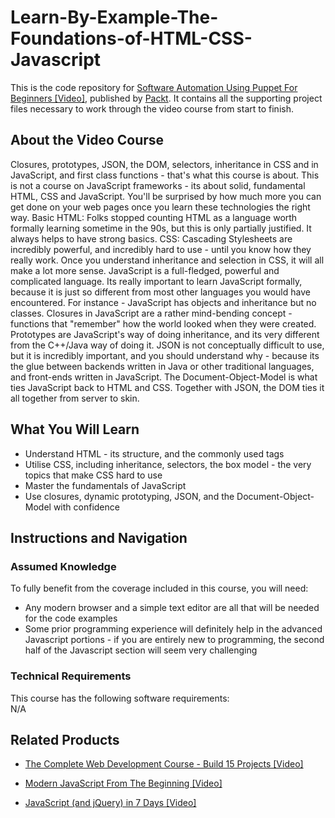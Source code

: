 # Learn-By-Example-The-Foundations-of-HTML-CSS-Javascript
This is the code repository for [Software Automation Using Puppet For Beginners [Video]](https://www.packtpub.com/application-development/learn-example-foundations-html-css-javascript-video), published by [Packt](https://www.packtpub.com/?utm_source=github). It contains all the supporting project files necessary to work through the video course from start to finish.
## About the Video Course
Closures, prototypes, JSON, the DOM, selectors, inheritance in CSS and in JavaScript, and first class functions - that's what this course is about. This is not a course on JavaScript frameworks - its about solid, fundamental HTML, CSS and JavaScript. You'll be surprised by how much more you can get done on your web pages once you learn these technologies the right way. Basic HTML: Folks stopped counting HTML as a language worth formally learning sometime in the 90s, but this is only partially justified. It always helps to have strong basics. CSS: Cascading Stylesheets are incredibly powerful, and incredibly hard to use - until you know how they really work. Once you understand inheritance and selection in CSS, it will all make a lot more sense. JavaScript is a full-fledged, powerful and complicated language. Its really important to learn JavaScript formally, because it is just so different from most other languages you would have encountered. For instance - JavaScript has objects and inheritance but no classes. Closures in JavaScript are a rather mind-bending concept - functions that "remember" how the world looked when they were created. Prototypes are JavaScript's way of doing inheritance, and its very different from the C++/Java way of doing it. JSON is not conceptually difficult to use, but it is incredibly important, and you should understand why - because its the glue between backends written in Java or other traditional languages, and front-ends written in JavaScript. The Document-Object-Model is what ties JavaScript back to HTML and CSS. Together with JSON, the DOM ties it all together from server to skin.

<H2>What You Will Learn</H2>
<DIV class=book-info-will-learn-text>
<UL>
<LI> Understand HTML - its structure, and the commonly used tags
<LI> Utilise CSS, including inheritance, selectors, the box model - the very topics that make CSS hard to use
<LI> Master the fundamentals of JavaScript
<LI> Use closures, dynamic prototyping, JSON, and the Document-Object-Model with confidence
</LI></UL></DIV>

## Instructions and Navigation
### Assumed Knowledge
To fully benefit from the coverage included in this course, you will need:<br/>
<DIV class=book-info-will-learn-text>
<UL>
<LI>Any modern browser and a simple text editor are all that will be needed for the code examples
<LI>Some prior programming experience will definitely help in the advanced Javascript portions - if you are entirely new to programming, the second half of the Javascript section will seem very challenging
</UL>
<DIV>

### Technical Requirements
This course has the following software requirements:<br/>
N/A

## Related Products
* [The Complete Web Development Course - Build 15 Projects [Video]](https://www.packtpub.com/web-development/complete-web-development-course-build-15-projects-video)

* [Modern JavaScript From The Beginning [Video]](https://www.packtpub.com/web-development/modern-javascript-beginning-video)

* [JavaScript (and jQuery) in 7 Days [Video]](https://www.packtpub.com/application-development/javascript-and-jquery-7-days-video)
